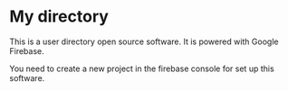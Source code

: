 # My directory

This is a user directory open source software. It is powered with Google Firebase.

You need to create a new project in the firebase console for set up this software.

